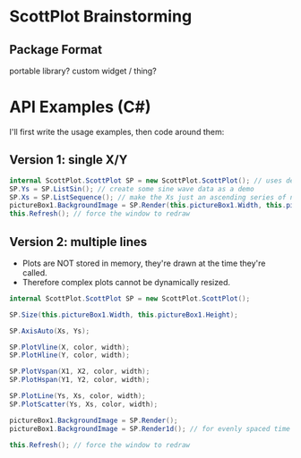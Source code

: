 # ScottPlot Brainstorming

## Package Format
portable library? custom widget / thing?

# API Examples (C#)
I'll first write the usage examples, then code around them:

## Version 1: single X/Y
```C#
internal ScottPlot.ScottPlot SP = new ScottPlot.ScottPlot(); // uses default height/width
SP.Ys = SP.ListSin(); // create some sine wave data as a demo
SP.Xs = SP.ListSequence(); // make the Xs just an ascending series of numbers
pictureBox1.BackgroundImage = SP.Render(this.pictureBox1.Width, this.pictureBox1.Height);
this.Refresh(); // force the window to redraw
```

## Version 2: multiple lines
* Plots are NOT stored in memory, they're drawn at the time they're called.
* Therefore complex plots cannot be dynamically resized.
```C#
internal ScottPlot.ScottPlot SP = new ScottPlot.ScottPlot();

SP.Size(this.pictureBox1.Width, this.pictureBox1.Height);

SP.AxisAuto(Xs, Ys);

SP.PlotVline(X, color, width);
SP.PlotHline(Y, color, width);

SP.PlotVspan(X1, X2, color, width);
SP.PlotHspan(Y1, Y2, color, width);

SP.PlotLine(Ys, Xs, color, width);
SP.PlotScatter(Ys, Xs, color, width);

pictureBox1.BackgroundImage = SP.Render();
pictureBox1.BackgroundImage = SP.Render1d(); // for evenly spaced time domain data (Xs has a single point)

this.Refresh(); // force the window to redraw
```
